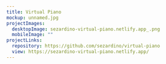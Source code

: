 ```yaml
---
title: Virtual Piano
mockup: unnamed.jpg
projectImages:
  desktopImage: sezardino-virtual-piano.netlify.app_.png
  mobileImage: ""
projectLinks:
  repository: https://github.com/sezardino/virtual-piano
  view: https://sezardino-virtual-piano.netlify.app/
---
```

